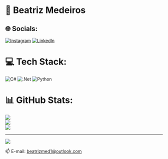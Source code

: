 
# 💫 Beatriz Medeiros


## 🌐 Socials:
[![Instagram](https://img.shields.io/badge/Instagram-%23E4405F.svg?logo=Instagram&logoColor=white)](https://www.instagram.com/beatrizmed1/) [![LinkedIn](https://img.shields.io/badge/LinkedIn-%230077B5.svg?logo=linkedin&logoColor=white)](https://www.linkedin.com/in/beatrizmed1/) 

# 💻 Tech Stack:
![C#](https://img.shields.io/badge/c%23-%23239120.svg?style=flat&logo=c-sharp&logoColor=white) ![.Net](https://img.shields.io/badge/.NET-5C2D91?style=flat&logo=.net&logoColor=white) ![Python](https://img.shields.io/badge/python-3670A0?style=flat&logo=python&logoColor=ffdd54)
# 📊 GitHub Stats:
![](https://github-readme-stats.vercel.app/api?username=beatrizmed&theme=dracula&hide_border=false&include_all_commits=false&count_private=false)<br/>
![](https://github-readme-streak-stats.herokuapp.com/?user=beatrizmed&theme=dracula&hide_border=false)<br/>
![](https://github-readme-stats.vercel.app/api/top-langs/?username=beatrizmed&theme=dracula&hide_border=false&include_all_commits=false&count_private=false&layout=compact)

---
[![](https://visitcount.itsvg.in/api?id=beatrizmed&icon=0&color=0)](https://visitcount.itsvg.in)

<!-- Proudly created with GPRM ( https://gprm.itsvg.in ) -->

📫 E-mail: beatrizmed1@outlook.com
